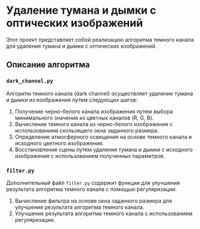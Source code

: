 # Удаление тумана и дымки с оптических изображений

Этот проект представляет собой реализацию алгоритма темного канала для удаления тумана и дымки с оптических изображений.

## Описание алгоритма

### `dark_channel.py`

Алгоритм темного канала (dark channel) осуществляет удаление тумана и дымки из изображения путем следующих шагов:

1. Получение черно-белого канала изображения путем выбора минимального значения из цветных каналов (R, G, B).
2. Вычисление темного канала из черно-белого изображения с использованием скользящего окна заданного размера.
3. Определение атмосферного освещения на основе темного канала и исходного цветного изображения.
4. Восстановление сцены путем удаления тумана и дымки с исходного изображения с использованием полученных параметров.

### `filter.py`

Дополнительный файл `filter.py` содержит функции для улучшения результата алгоритма темного канала с помощью регуляризации:

1. Вычисление фильтра на основе окна заданного размера для улучшения результата алгоритма темного канала.
2. Улучшение результата алгоритма темного канала с использованием регуляризации.
